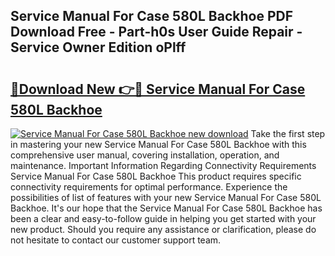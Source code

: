 ## Service Manual For Case 580L Backhoe PDF Download Free - Part-h0s User Guide Repair - Service Owner Edition oPlff

# <h2><a href="http://bc72776.oget.top/?id=Service+Manual+For+Case+580L+Backhoe">🔗Download New 👉🔴 Service Manual For Case 580L Backhoe</a></h2>

[![Service Manual For Case 580L Backhoe new download](https://i.imgur.com/5g1atiW.png)](http://bc72776.oget.top/?id=Service+Manual+For+Case+580L+Backhoe)
Take the first step in mastering your new Service Manual For Case 580L Backhoe with this comprehensive user manual, covering installation, operation, and maintenance. Important Information Regarding Connectivity Requirements Service Manual For Case 580L Backhoe This product requires specific connectivity requirements for optimal performance. Experience the possibilities of list of features with your new Service Manual For Case 580L Backhoe. It's our hope that the Service Manual For Case 580L Backhoe has been a clear and easy-to-follow guide in helping you get started with your new product. Should you require any assistance or clarification, please do not hesitate to contact our customer support team.
